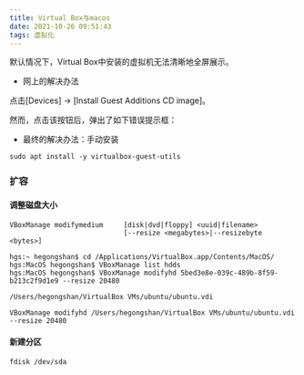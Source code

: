 ```yaml
---
title: Virtual Box与macos
date: 2021-10-26 09:51:43
tags: 虚拟化
---
```


默认情况下，Virtual Box中安装的虚拟机无法清晰地全屏展示。

* 网上的解决办法

点击[Devices] → [Install Guest Additions CD image]。

然而，点击该按钮后，弹出了如下错误提示框：

* 最终的解决办法：手动安装

```shell
sudo apt install -y virtualbox-guest-utils
```

### 扩容

#### 调整磁盘大小

```shell
VBoxManage modifymedium     [disk|dvd|floppy] <uuid|filename>
                            [--resize <megabytes>|--resizebyte <bytes>]
```





```shell
hgs:~ hegongshan$ cd /Applications/VirtualBox.app/Contents/MacOS/
hgs:MacOS hegongshan$ VBoxManage list hdds
hgs:MacOS hegongshan$ VBoxManage modifyhd 5bed3e8e-039c-489b-8f59-b213c2f9d1e9 --resize 20480
```





```shell
/Users/hegongshan/VirtualBox VMs/ubuntu/ubuntu.vdi
```



```shell
VBoxManage modifyhd /Users/hegongshan/VirtualBox VMs/ubuntu/ubuntu.vdi --resize 20480
```

#### 新建分区

```shell
fdisk /dev/sda


```

